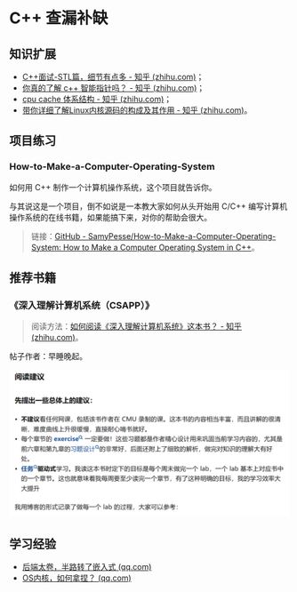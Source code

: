 # C++ 查漏补缺

## 知识扩展

- [C++面试-STL篇，细节有点多 - 知乎 (zhihu.com)](https://zhuanlan.zhihu.com/p/614287445?utm_source=wechat_session&utm_medium=social&utm_oi=869896098955792384)；
- [你真的了解 c++ 智能指针吗？ - 知乎 (zhihu.com)](https://zhuanlan.zhihu.com/p/666995512)；
- [cpu cache 体系结构 - 知乎 (zhihu.com)](https://zhuanlan.zhihu.com/p/666581673)；
- [带你详细了解Linux内核源码的构成及其作用 - 知乎 (zhihu.com)](https://zhuanlan.zhihu.com/p/664311343)。

## 项目练习

### How-to-Make-a-Computer-Operating-System

如何用 C++ 制作一个计算机操作系统，这个项目就告诉你。

与其说这是一个项目，倒不如说是一本教大家如何从头开始用 C/C++ 编写计算机操作系统的在线书籍，如果能搞下来，对你的帮助会很大。

> 链接：[GitHub - SamyPesse/How-to-Make-a-Computer-Operating-System: How to Make a Computer Operating System in C++](https://link.zhihu.com/?target=https%3A//github.com/SamyPesse/How-to-Make-a-Computer-Operating-System)。

## 推荐书籍

### 《深入理解计算机系统（CSAPP）》

> 阅读方法：[如何阅读《深入理解计算机系统》这本书？ - 知乎 (zhihu.com)](https://www.zhihu.com/question/20402534)。

帖子作者：早睡晚起。

![image-20231119234118150](C++查漏补缺.assets/image-20231119234118150.png)

## 学习经验

- [后端太卷，半路转了嵌入式 (qq.com)](https://mp.weixin.qq.com/s/EBnq_q0pT3YnJdS7Sk7ocg)
- [OS内核，如何拿捏？ (qq.com)](https://mp.weixin.qq.com/s/4CajKz7bN5XA3kLzMJA6Pg)

